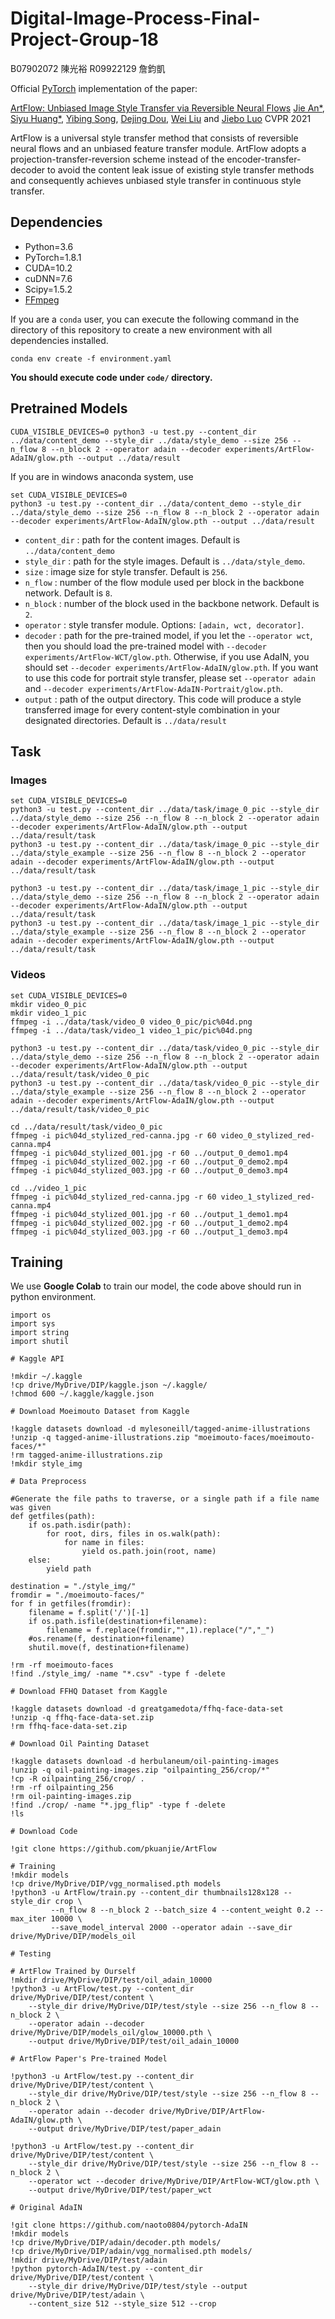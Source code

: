 # Digital-Image-Process-Final-Project-Group-18

B07902072 陳光裕
R09922129 詹鈞凱

Official [PyTorch](https://pytorch.org/) implementation of the paper:

[ArtFlow: Unbiased Image Style Transfer via Reversible Neural Flows](https://arxiv.org/abs/2103.16877)
[Jie An*](https://www.cs.rochester.edu/u/jan6/), [Siyu Huang*](https://siyuhuang.github.io/), [Yibing Song](https://ybsong00.github.io/), [Dejing Dou](https://ix.cs.uoregon.edu/~dou/), [Wei Liu](https://sse.cuhk.edu.cn/en/faculty/liuwei) and [Jiebo Luo](https://www.cs.rochester.edu/u/jluo/)
CVPR 2021

ArtFlow is a universal style transfer method that consists of reversible neural flows and an unbiased feature transfer module. ArtFlow adopts a projection-transfer-reversion scheme instead of the encoder-transfer-decoder to avoid the content leak issue of existing style transfer methods and consequently achieves unbiased style transfer in continuous style transfer.

## Dependencies

* Python=3.6
* PyTorch=1.8.1
* CUDA=10.2
* cuDNN=7.6
* Scipy=1.5.2
* [FFmpeg](https://ffmpeg.org/download.html)

If you are a `conda` user, you can execute the following command in the directory of this repository to create a new environment with all dependencies installed.
```
conda env create -f environment.yaml
```

**You should execute code under `code/` directory.**

## Pretrained Models

```
CUDA_VISIBLE_DEVICES=0 python3 -u test.py --content_dir ../data/content_demo --style_dir ../data/style_demo --size 256 --n_flow 8 --n_block 2 --operator adain --decoder experiments/ArtFlow-AdaIN/glow.pth --output ../data/result
```

If you are in windows anaconda system, use
```
set CUDA_VISIBLE_DEVICES=0
python3 -u test.py --content_dir ../data/content_demo --style_dir ../data/style_demo --size 256 --n_flow 8 --n_block 2 --operator adain --decoder experiments/ArtFlow-AdaIN/glow.pth --output ../data/result
```
* `content_dir` : path for the content images. Default is `../data/content_demo`
* `style_dir` : path for the style images. Default is `../data/style_demo`.
* `size` : image size for style transfer. Default is `256`.
* `n_flow` : number of the flow module used per block in the backbone network. Default is `8`.
* `n_block` : number of the block used in the backbone network. Default is `2`.
* `operator` : style transfer module. Options: `[adain, wct, decorator]`.
* `decoder` : path for the pre-trained model, if you let the `--operator wct`, then you should load the pre-trained model with `--decoder experiments/ArtFlow-WCT/glow.pth`. Otherwise, if you use AdaIN, you should set `--decoder experiments/ArtFlow-AdaIN/glow.pth`. If you want to use this code for portrait style transfer, please set `--operator adain` and `--decoder experiments/ArtFlow-AdaIN-Portrait/glow.pth`.
* `output` : path of the output directory. This code will produce a style transferred image for every content-style combination in your designated directories. Default is `../data/result`

## Task

### Images

```
set CUDA_VISIBLE_DEVICES=0
python3 -u test.py --content_dir ../data/task/image_0_pic --style_dir ../data/style_demo --size 256 --n_flow 8 --n_block 2 --operator adain --decoder experiments/ArtFlow-AdaIN/glow.pth --output ../data/result/task
python3 -u test.py --content_dir ../data/task/image_0_pic --style_dir ../data/style_example --size 256 --n_flow 8 --n_block 2 --operator adain --decoder experiments/ArtFlow-AdaIN/glow.pth --output ../data/result/task

python3 -u test.py --content_dir ../data/task/image_1_pic --style_dir ../data/style_demo --size 256 --n_flow 8 --n_block 2 --operator adain --decoder experiments/ArtFlow-AdaIN/glow.pth --output ../data/result/task
python3 -u test.py --content_dir ../data/task/image_1_pic --style_dir ../data/style_example --size 256 --n_flow 8 --n_block 2 --operator adain --decoder experiments/ArtFlow-AdaIN/glow.pth --output ../data/result/task
```

### Videos

```
set CUDA_VISIBLE_DEVICES=0
mkdir video_0_pic
mkdir video_1_pic
ffmpeg -i ../data/task/video_0 video_0_pic/pic%04d.png
ffmpeg -i ../data/task/video_1 video_1_pic/pic%04d.png

python3 -u test.py --content_dir ../data/task/video_0_pic --style_dir ../data/style_demo --size 256 --n_flow 8 --n_block 2 --operator adain --decoder experiments/ArtFlow-AdaIN/glow.pth --output ../data/result/task/video_0_pic
python3 -u test.py --content_dir ../data/task/video_0_pic --style_dir ../data/style_example --size 256 --n_flow 8 --n_block 2 --operator adain --decoder experiments/ArtFlow-AdaIN/glow.pth --output ../data/result/task/video_0_pic

cd ../data/result/task/video_0_pic
ffmpeg -i pic%04d_stylized_red-canna.jpg -r 60 video_0_stylized_red-canna.mp4
ffmpeg -i pic%04d_stylized_001.jpg -r 60 ../output_0_demo1.mp4
ffmpeg -i pic%04d_stylized_002.jpg -r 60 ../output_0_demo2.mp4
ffmpeg -i pic%04d_stylized_003.jpg -r 60 ../output_0_demo3.mp4

cd ../video_1_pic
ffmpeg -i pic%04d_stylized_red-canna.jpg -r 60 video_1_stylized_red-canna.mp4
ffmpeg -i pic%04d_stylized_001.jpg -r 60 ../output_1_demo1.mp4
ffmpeg -i pic%04d_stylized_002.jpg -r 60 ../output_1_demo2.mp4
ffmpeg -i pic%04d_stylized_003.jpg -r 60 ../output_1_demo3.mp4
```

## Training

We use **Google Colab** to train our model, the code above should run in python environment.

```
import os
import sys
import string
import shutil

# Kaggle API

!mkdir ~/.kaggle
!cp drive/MyDrive/DIP/kaggle.json ~/.kaggle/
!chmod 600 ~/.kaggle/kaggle.json

# Download Moeimouto Dataset from Kaggle

!kaggle datasets download -d mylesoneill/tagged-anime-illustrations
!unzip -q tagged-anime-illustrations.zip "moeimouto-faces/moeimouto-faces/*"
!rm tagged-anime-illustrations.zip
!mkdir style_img

# Data Preprocess

#Generate the file paths to traverse, or a single path if a file name was given
def getfiles(path):
    if os.path.isdir(path):
        for root, dirs, files in os.walk(path):
            for name in files:
                yield os.path.join(root, name)
    else:
        yield path

destination = "./style_img/"
fromdir = "./moeimouto-faces/"
for f in getfiles(fromdir):
    filename = f.split('/')[-1]
    if os.path.isfile(destination+filename):
        filename = f.replace(fromdir,"",1).replace("/","_")
    #os.rename(f, destination+filename)
    shutil.move(f, destination+filename)

!rm -rf moeimouto-faces
!find ./style_img/ -name "*.csv" -type f -delete

# Download FFHQ Dataset from Kaggle

!kaggle datasets download -d greatgamedota/ffhq-face-data-set
!unzip -q ffhq-face-data-set.zip
!rm ffhq-face-data-set.zip

# Download Oil Painting Dataset

!kaggle datasets download -d herbulaneum/oil-painting-images
!unzip -q oil-painting-images.zip "oilpainting_256/crop/*"
!cp -R oilpainting_256/crop/ .
!rm -rf oilpainting_256
!rm oil-painting-images.zip
!find ./crop/ -name "*.jpg_flip" -type f -delete
!ls

# Download Code

!git clone https://github.com/pkuanjie/ArtFlow

# Training 
!mkdir models
!cp drive/MyDrive/DIP/vgg_normalised.pth models
!python3 -u ArtFlow/train.py --content_dir thumbnails128x128 --style_dir crop \
         --n_flow 8 --n_block 2 --batch_size 4 --content_weight 0.2 --max_iter 10000 \
         --save_model_interval 2000 --operator adain --save_dir drive/MyDrive/DIP/models_oil  

# Testing

# ArtFlow Trained by Ourself
!mkdir drive/MyDrive/DIP/test/oil_adain_10000
!python3 -u ArtFlow/test.py --content_dir drive/MyDrive/DIP/test/content \
    --style_dir drive/MyDrive/DIP/test/style --size 256 --n_flow 8 --n_block 2 \
    --operator adain --decoder drive/MyDrive/DIP/models_oil/glow_10000.pth \
    --output drive/MyDrive/DIP/test/oil_adain_10000

# ArtFlow Paper's Pre-trained Model

!python3 -u ArtFlow/test.py --content_dir drive/MyDrive/DIP/test/content \
    --style_dir drive/MyDrive/DIP/test/style --size 256 --n_flow 8 --n_block 2 \
    --operator adain --decoder drive/MyDrive/DIP/ArtFlow-AdaIN/glow.pth \
    --output drive/MyDrive/DIP/test/paper_adain

!python3 -u ArtFlow/test.py --content_dir drive/MyDrive/DIP/test/content \
    --style_dir drive/MyDrive/DIP/test/style --size 256 --n_flow 8 --n_block 2 \
    --operator wct --decoder drive/MyDrive/DIP/ArtFlow-WCT/glow.pth \
    --output drive/MyDrive/DIP/test/paper_wct

# Original AdaIN

!git clone https://github.com/naoto0804/pytorch-AdaIN
!mkdir models
!cp drive/MyDrive/DIP/adain/decoder.pth models/
!cp drive/MyDrive/DIP/adain/vgg_normalised.pth models/
!mkdir drive/MyDrive/DIP/test/adain
!python pytorch-AdaIN/test.py --content_dir drive/MyDrive/DIP/test/content \
    --style_dir drive/MyDrive/DIP/test/style --output drive/MyDrive/DIP/test/adain \
    --content_size 512 --style_size 512 --crop
```
